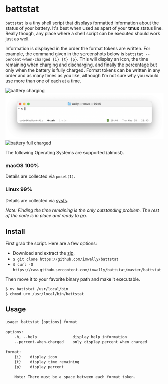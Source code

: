 # battstat

`battstat` is a tiny shell script that displays formatted information about the status of your battery. It's best when used as apart of your __tmux__ status line. Really though, any place where a shell script can be executed should work just as well.

Information is displayed in the order the format tokens are written. For example, the command given in the screenshots below is `battstat --percent-when-charged {i} {t} {p}`. This will display an icon, the time remaining when charging and discharging, and finally the percentage but only when the battery is fully charged. Format tokens can be written in any order and as many times as you like, although I'm not sure why you would use more than one of each at a time.

![battery charging](https://github.com/imwally/battstat/raw/master/img/charging.png)
![battery discharging](https://github.com/imwally/battstat/raw/master/img/discharging.png)
![battery full charged](https://github.com/imwally/battstat/raw/master/img/charged.png)

The following Operating Systems are supported (almost).

### macOS 100%

Details are collected via `pmset(1)`.

### Linux 99%

Details are collected via [sysfs](https://en.wikipedia.org/wiki/Sysfs).

_Note: Finding the time remaining is the only outstanding problem. The rest of the code is in place and ready to go._

## Install

First grab the script. Here are a few options:

* Download and extract the [zip](https://github.com/imwally/battstat/archive/master.zip).
* `$ git clone https://github.com/imwally/battstat`
* `$ curl -O https://raw.githubusercontent.com/imwally/battstat/master/battstat`

Then move it to your favorite binary path and make it executable.

```
$ mv battstat /usr/local/bin
$ chmod u+x /usr/local/bin/battstat
```

## Usage

```
usage: battstat [options] format

options:
    -h, --help                display help information
    --percent-when-charged    only display percent when charged

format:
    {i}    display icon
    {t}    display time remaining
    {p}    display percent

    Note: There must be a space between each format token.
```